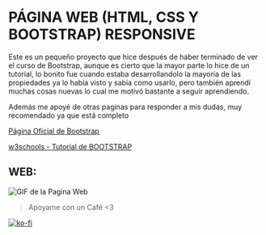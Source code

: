 # PÁGINA WEB (HTML, CSS Y BOOTSTRAP) RESPONSIVE

Este es un pequeño proyecto que hice después de haber terminado de ver el curso de Bootstrap, aunque es cierto que la mayor parte lo hice de un tutorial, lo bonito fue cuando estaba desarrollandolo la mayoria de las propiedades ya lo había visto y sabia como usarlo, pero también aprendí muchas cosas nuevas lo cual me motivó bastante a seguir aprendiendo.

Además me apoyé de otras paginas para responder a mis dudas, muy recomendado ya que está completo

[Página Oficial de Bootstrap](https://getbootstrap.com/) 

[w3schools - Tutorial de BOOTSTRAP](https://www.w3schools.com/bootstrap4/default.asp) 


## WEB:

![GIF de la Pagina Web ](imagenes/GIF_original.gif)



> Apoyame con un Café <3


[![ko-fi](https://www.ko-fi.com/img/githubbutton_sm.svg)](https://ko-fi.com/C0C01KIR7)